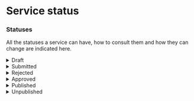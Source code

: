 # Service status

### Statuses

All the statuses a service can have, how to consult them and how they can change are indicated here.

<details>
<summary>Draft</summary>
**Draft:** a service that must still be modified or completed.

</details>
<details>
<summary>Submitted</summary>
**Under review**: a service for which a review was requested.

</details>
<details>
<summary>Rejected</summary>
**Changes requested**: a service that was evaluated by PagoPA S.p.A and that needs corrections or additions. It must therefore be modified and then submitted for a new review.

</details>
<details>
<summary>Approved</summary>
**Active:** a service that was positively evaluated by PagoPA S.p.A. Only approved services can be published on IO. 

If an approved service is modified, a new version of the service is generated. The version that was approved remains available for publication until another version has been positively reviewed and has the `approved` status.

Therefore you will have a maximum of two versions of the service:

* A service that is `approved`, `published` or `unpublished`
* A service that is `draft`, `submitted` or `rejected`

</details>
<details>
<summary>Published</summary>
**Published:** a service that has been approved and made visible on IO.

</details>
<details>
<summary>Unpublished</summary>
**Unpublished:** a service that has been approved but is not yet visible on IO.

</details>
